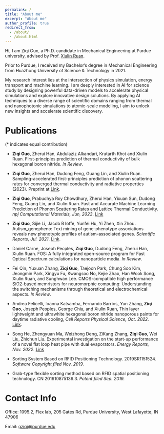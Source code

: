 ```yaml
---
permalink: /
title: "About me"
excerpt: "About me"
author_profile: true
redirect_from: 
  - /about/
  - /about.html
---
```


Hi, I am Ziqi Guo, a Ph.D. candidate in Mechanical Engineering at Purdue university, advised by Prof. [Xiulin Ruan](https://engineering.purdue.edu/NANOENERGY/).

Prior to Purdue, I received my Bachelor’s degree in Mechanical Engineering from Huazhong University of Science & Technology in 2021. 

My research interest lies at the intersection of physics simulation, energy transport and machine learning. I am deeply interested in AI for science study by designing powerful data-driven models to accelerate physical simulations and explore innovative design solutions. By applying AI techniques to a diverse range of scientific domains ranging from thermal and nanophotonic simulations to atomic-scale modeling, I aim to unlock new insights and accelerate scientific discovery.


 <!-- By combining AI with various physical simulations like finite element, Monte Carlo, and first-principles methods, I aim to unlock new insights and accelerate scientific discovery. -->


<!-- I am currently using multiscale, multiphysics simulation and AI approaches to investigate the thermal and optical properties of materials, which is useful in many applications including thermal management and radiative cooling. -->

<!-- Here is my [Curriculum Vitae](https://ZiqiGuo98.github.io/files/ZiqiGuo_CV.pdf).  -->

Publications
======
(* indicates equal contribution)

* **Ziqi Guo**, Zherui Han, Abdulaziz Alkandari, Krutarth Khot and Xiulin Ruan. First-principles prediction of thermal conductivity of bulk hexagonal boron nitride. *In Review*. []()

* **Ziqi Guo**, Zherui Han, Dudong Feng, Guang Lin, and Xiulin Ruan. Sampling-accelerated first-principles prediction of phonon scattering rates for converged thermal conductivity and radiative properties (2023). Preprint at [Link](https://doi.org/10.48550/arXiv.2311.12935).

* **Ziqi Guo**, Prabudhya Roy Chowdhury, Zherui Han, Yixuan Sun, Dudong Feng, Guang Lin, and Xiulin Ruan. Fast and Accurate Machine Learning Prediction of Phonon Scattering Rates and Lattice Thermal Conductivity. *npj Computational Materials, Jun, 2023*. [Link](https://www.nature.com/articles/s41524-023-01020-9)

* **Ziqi Guo**, Sijie Li, Jacob B Ioffe, Yunfei Hu, Yi Zhen, Xin Zhou. Autism\_genepheno: Text mining of gene-phenotype associations reveals new phenotypic profiles of autism-associated genes. *Scientific Reports, Jul. 2021*. [Link](https://www.nature.com/articles/s41598-021-94742-z). 

* Daniel Carne, Joseph Peoples, **Ziqi Guo**, Dudong Feng, Zherui Han, Xiulin Ruan. FOS: A fully integrated open-source program for Fast Optical Spectrum calculations for nanoparticle media. *In Review*. []()

* Fei Qin, Yuxuan Zhang, **Ziqi Guo**, Taejoon Park, Chung Soo Kim, Jeongmin Park, Xingyu Fu, Kwangsoo No, Kejie Zhao, Han Wook Song, Xiulin Ruan, and Sunghwan Lee. CMOS-compatible high performance SiO2-based memristors for neuromorphic computing: Understanding the switching mechanisms through theoretical and electrochemical aspects. *In Review*. []()

* Andrea Felicelli, Ioanna Katsamba, Fernando Barrios, Yun Zhang, **Ziqi Guo**, Joseph Peoples, George Chiu, and Xiulin Ruan, Thin layer lightweight and ultrawhite hexagonal boron nitride nanoporous paints for daytime radiative cooling, *Cell Reports Physical Science, Oct. 2022*. [Link](https://www.sciencedirect.com/science/article/pii/S2666386422003526).

* Song He, Zhengyuan Ma, Weizhong Deng, ZiKang Zhang, **Ziqi Guo**, Wei Liu, Zhichun Liu. Experimental investigation on the start-up performance of a novel flat loop heat pipe with dual evaporators. *Energy Reports, Nov. 2022*. [Link](https://www.sciencedirect.com/science/article/pii/S2352484722010940)

* Sorting System Based on RFID Positioning Technology. 2019SR1151524. *Software Copyright filed Nov. 2019.* 

* Grab-type flexible sorting method based on RFID spatial positioning technology. CN 201910875139.3. *Patent filed Sep. 2019.* 



Contact Info
======

Office: 1095.2, Flex lab, 205 Gates Rd, Purdue University, West Lafayette, IN 47906

Email: gziqi@purdue.edu